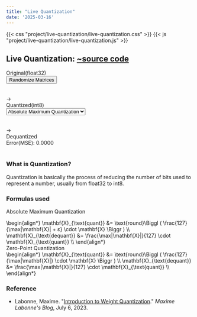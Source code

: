 ```yaml
---
title: "Live Quantization"
date: '2025-03-16'
---
```


{{< css "project/live-quantization/live-quantization.css" >}}
{{< js "project/live-quantization/live-quantization.js" >}}

<div class="description">
    <h2>Live Quantization: 
        <a href="https://github.com/AkliluYirgalem/live-quantization" target="_blank" rel="noopener">~source code</a>
    </h2> 
</div>

<div class="matrix-container">
    <div class="matrix">
        <div class="matrix-title">Original(float32)</div>
        <div class="type"> <button id="randomize">Randomize Matrices</button> </div>
        <table id="originalmatrix"></table>
    </div>  
    <div class="separator">→</div>
    <div class="matrix">
        <div class="matrix-title">Quantized(int8)</div>
        <div class="type">
            <select id="quanttype">
                <option value="absmax">Absolute Maximum Quantization</option>
                <option value="zeropoint">Zero-Point Quantization</option>
            </select>
        </div>
        <table id="quantizedmatrix"></table>
    </div>
    <div class="separator">→</div>
    <div class="matrix">
        <div class="matrix-title">Dequantized</div>
        <div class="error">Error(MSE): <span id="mse">0.0000</span></div>
        <table id="dequantizedmatrix"></table>
    </div>
</div>

<div class="explanation">
    <h3> What is Quantization? </h3>
    <p>
        Quantization is basically the process of reducing the number of bits used to represent a number, usually from float32 to int8.
    </p> 
    <h3> Formulas used </h3>
    <p>
        Absolute Maximum Quantization
        <div class="math">
        \begin{align*}
        \mathbf{X}_{\text{quant}} &= \text{round}\Biggl ( \frac{127}{\max|\mathbf{X}| + ε} \cdot \mathbf{X} \Biggr ) \\
        \mathbf{X}_{\text{dequant}} &= \frac{\max|\mathbf{X}|}{127} \cdot \mathbf{X}_{\text{quant}} \\
        \end{align*}
        </div>
        Zero-Point Quantization
        <div class="math">
        \begin{align*}
        \mathbf{X}_{\text{quant}} &= \text{round}\Biggl ( \frac{127}{\max|\mathbf{X}|} \cdot \mathbf{X} \Biggr ) \\
        \mathbf{X}_{\text{dequant}} &= \frac{\max|\mathbf{X}|}{127} \cdot \mathbf{X}_{\text{quant}} \\
        \end{align*}
        </div>
    </p>
    <div class="ref">
        <h3><p>Reference</p></h3>
        <ul>
            <li>
             <p>
                Labonne, Maxime. "<a href="https://mlabonne.github.io/blog/posts/Introduction_to_Weight_Quantization.html" target="_blank">Introduction to Weight Quantization</a>." <em>Maxime Labonne's Blog</em>, July 6, 2023.
            </p>
            </li>
        </ul>
    </div>
</div>
